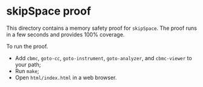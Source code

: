 skipSpace proof
==============

This directory contains a memory safety proof for `skipSpace`.
The proof runs in a few seconds and provides 100% coverage.

To run the proof.
* Add `cbmc`, `goto-cc`, `goto-instrument`, `goto-analyzer`, and `cbmc-viewer`
  to your path;
* Run `make`;
* Open `html/index.html` in a web browser.
